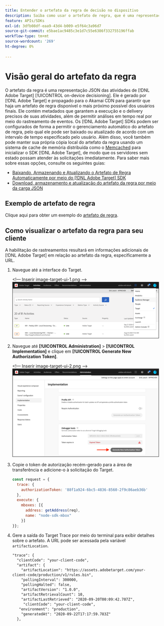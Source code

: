 ```yaml
---
title: Entender o artefato da regra de decisão no dispositivo
description: Saiba como usar o artefato de regra, que é uma representação em JSON de suas atividades do  [!DNL Adobe Target] [!UICONTROL on-device decisioning].
feature: APIs/SDKs
exl-id: 3dfb08df-eaa9-43d4-b009-e5f64c3a96d7
source-git-commit: e5bae1ac9485c3e1d7c55e6386f332755196ffab
workflow-type: tm+mt
source-wordcount: '269'
ht-degree: 0%

---
```


# Visão geral do artefato da regra

O artefato da regra é uma representação JSON das atividades de [!DNL Adobe Target] [!UICONTROL on-device decisioning]. Ele é gerado por [!DNL Adobe Target] e propagado para o Akamai CDN para garantir que haja um artefato de regra disponível o mais próximo possível dos usuários finais. Ele contém metadados que garantem a execução e o delivery precisos de suas atividades, além de permitir análises em tempo real por meio do rastreamento de eventos. Os [!DNL Adobe Target] SDKs podem ser configurados de forma a permitir o gerenciamento automático do artefato de regra, pelo qual ele pode ser baixado ou atualizado de acordo com um intervalo de tempo especificado pelo usuário. Além disso, você também pode manter sua própria cópia local do artefato da regra usando um sistema de cache de memória distribuída como o [Memcached](https://memcached.org/) para inicializar o SDK [!DNL Adobe Target], de modo que os servidores sem estado possam atender às solicitações imediatamente. Para saber mais sobre essas opções, consulte os seguintes guias:

* [Baixando, Armazenando e Atualizando o Artefato de Regra Automaticamente por meio do  [!DNL Adobe Target] SDK](rule-artifact-sdk.md)
* [Download, armazenamento e atualização do artefato da regra por meio da carga JSON](rule-artifact-json.md)

## Exemplo de artefato de regra

Clique aqui para obter um exemplo do [artefato de regra](rule-artifact-example.md).

## Como visualizar o artefato da regra para seu cliente

A habilitação de rastreamentos resultará em informações adicionais de [!DNL Adobe Target] em relação ao artefato da regra, especificamente a URL.

1. Navegue até a interface do Target.

   &lt;!— Inserir image-target-ui-1.png —>
   ![alt imagem](assets/asset-rule-artifact-1.png)

1. Navegue até **[!UICONTROL Administration]** > **[!UICONTROL Implementation]** e clique em **[!UICONTROL Generate New Authorization Token]**.

   &lt;!— Inserir image-target-ui-2.png —>
   ![alt imagem](assets/asset-rule-artifact-2.png)

1. Copie o token de autorização recém-gerado para a área de transferência e adicione-o à solicitação do Target.

   ```javascript {line-numbers="true"}
   const request = {
     trace: {
       authorizationToken: '88f1a924-6bc5-4836-8560-2f9c86aeb36b'
     },
     execute: {
       mboxes: [{
         address: getAddress(req),
         name: "node-sdk-mbox"
       }]
   }};
   ```

1. Gere a saída do Target Trace por meio do terminal para exibir detalhes sobre o artefato. A URL pode ser acessada pela variável `artifactLocation`.

   ```
   "trace": {
     "clientCode": "your-client-code",
     "artifact": {
       "artifactLocation": "https://assets.adobetarget.com/your-client-code/production/v1/rules.bin",
       "pollingInterval": 300000,
       "pollingHalted": false,
       "artifactVersion": "1.0.0",
       "artifactRetrievalCount": 10,
       "artifactLastRetrieved": "2020-09-20T00:09:42.707Z",
        "clientCode": "your-client-code",
      "environment": "production",
       "generatedAt": "2020-09-22T17:17:59.783Z"
     },
   ```
